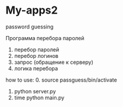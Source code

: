 # My-apps2
password guessing

Программа перебора паролей
1. перебор паролей
2. перебор логинов
3. запрос (обращение к серверу)
4. логика перебора

how to use:
0. source passguess/bin/activate
1. python server.py
2. time python main.py